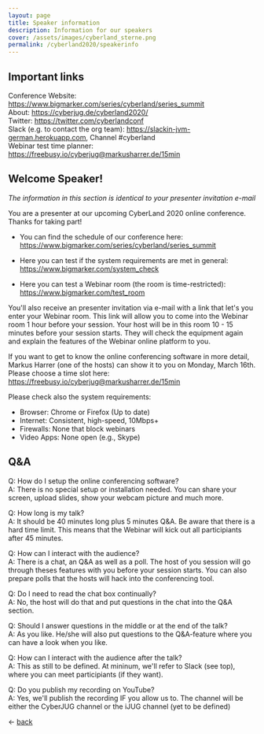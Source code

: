 ```yaml
---
layout: page
title: Speaker information
description: Information for our speakers
cover: /assets/images/cyberland_sterne.png
permalink: /cyberland2020/speakerinfo
---
```


## Important links
Conference Website: <https://www.bigmarker.com/series/cyberland/series_summit>  
About: <https://cyberjug.de/cyberland2020/>  
Twitter: <https://twitter.com/cyberlandconf>  
Slack (e.g. to contact the org team): <https://slackin-jvm-german.herokuapp.com>, Channel #cyberland  
Webinar test time planner: <https://freebusy.io/cyberjug@markusharrer.de/15min>  


## Welcome Speaker!

*The information in this section is identical to your presenter invitation e-mail*

You are a presenter at our upcoming CyberLand 2020 online conference. Thanks for taking part!

* You can find the schedule of our conference here: <https://www.bigmarker.com/series/cyberland/series_summit>

* Here you can test if the system requirements are met in general: <https://www.bigmarker.com/system_check>

* Here you can test a Webinar room (the room is time-restricted): <https://www.bigmarker.com/test_room>

You'll also receive an presenter invitation via e-mail with a link that let's you enter your Webinar room.
This link will allow you to come into the Webinar room 1 hour before your session.
Your host will be in this room 10 - 15 minutes before your session starts.
They will check the equipment again and explain the features of the Webinar online platform to you.

If you want to get to know the online conferencing software in more detail, Markus Harrer (one of the hosts) can show it to you on Monday, March 16th. Please choose a time slot here: <https://freebusy.io/cyberjug@markusharrer.de/15min>

Please check also the system requirements:
* Browser: Chrome or Firefox (Up to date)
* Internet: Consistent, high-speed, 10Mbps+
* Firewalls: None that block webinars
* Video Apps: None open (e.g., Skype)


## Q&A

Q: How do I setup the online conferencing software?  
A: There is no special setup or installation needed. You can share your screen, upload slides, show your webcam picture and much more.

Q: How long is my talk?  
A: It should be 40 minutes long plus 5 minutes Q&A. Be aware that there is a hard time limit. This means that the Webinar will kick out all participiants after 45 minutes.

Q: How can I interact with the audience?  
A: There is a chat, an Q&A as well as a poll. The host of you session will go through theses features with you before your session starts. You can also prepare polls that the hosts will hack into the conferencing tool.

Q: Do I need to read the chat box continually?  
A: No, the host will do that and put questions in the chat into the Q&A section.

Q: Should I answer questions in the middle or at the end of the talk?  
A: As you like. He/she will also put questions to the Q&A-feature where you can have a look when you like.  

Q: How can I interact with the audience after the talk?  
A: This as still to be defined. At mininum, we'll refer to Slack (see top), where you can meet participiants (if they want).

Q: Do you publish my recording on YouTube?  
A: Yes, we'll publish the recording IF you allow us to. The channel will be either the CyberJUG channel or the iJUG channel (yet to be defined)  

&lt;- [back](./)